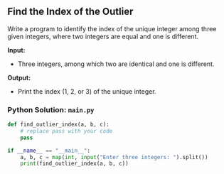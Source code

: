 ## Find the Index of the Outlier

Write a program to identify the index of the unique integer among three given integers, where two integers are equal and one is different.

**Input:**

- Three integers, among which two are identical and one is different.

**Output:**

- Print the index (1, 2, or 3) of the unique integer.

### Python Solution: `main.py`

```python
def find_outlier_index(a, b, c):
    # replace pass with your code
    pass

if __name__ == "__main__":
    a, b, c = map(int, input("Enter three integers: ").split())
    print(find_outlier_index(a, b, c))
```